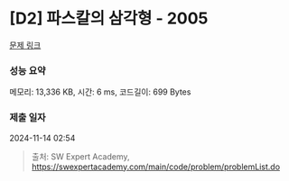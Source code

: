 # [D2] 파스칼의 삼각형 - 2005 

[문제 링크](https://swexpertacademy.com/main/code/problem/problemDetail.do?contestProbId=AV5P0-h6Ak4DFAUq) 

### 성능 요약

메모리: 13,336 KB, 시간: 6 ms, 코드길이: 699 Bytes

### 제출 일자

2024-11-14 02:54



> 출처: SW Expert Academy, https://swexpertacademy.com/main/code/problem/problemList.do